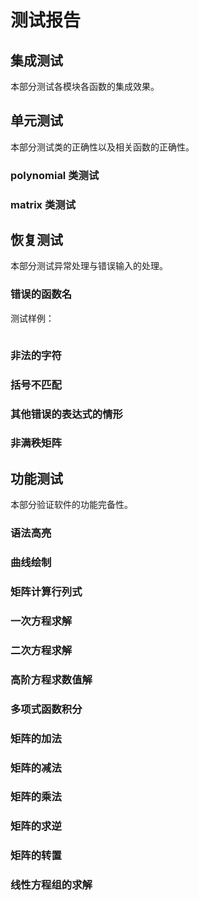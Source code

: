 # 测试报告

## 集成测试

本部分测试各模块各函数的集成效果。



## 单元测试

本部分测试类的正确性以及相关函数的正确性。

### polynomial 类测试



### matrix 类测试



## 恢复测试

本部分测试异常处理与错误输入的处理。

### 错误的函数名

测试样例：

```c++

```



### 非法的字符



### 括号不匹配



### 其他错误的表达式的情形



### 非满秩矩阵





## 功能测试

本部分验证软件的功能完备性。

### 语法高亮



### 曲线绘制



### 矩阵计算行列式



### 一次方程求解



### 二次方程求解



### 高阶方程求数值解



### 多项式函数积分



### 矩阵的加法



### 矩阵的减法



### 矩阵的乘法



### 矩阵的求逆



### 矩阵的转置



### 线性方程组的求解





